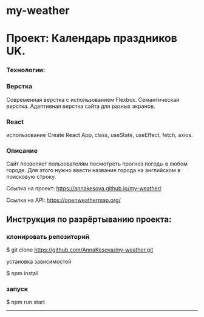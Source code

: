 # my-weather

# Проект: Календарь праздников UK. 

### Технологии:

### Верстка
Современная верстка с использованием Flexbox. Семантическая верстка. Адаптивная верстка сайта для разных экранов. 

### React
использование Create React App, class, useState, useEffect, fetch, axios.

### Описание
Сайт позволяет пользователям посмотреть прогноз погоды в любом городе. Для этого нужно ввести название города на английском в поисковую строку. 

Ссылка на проект: https://annakesova.github.io/my-weather/


Ссылка на API: https://openweathermap.org/

## Инструкция по разрёртыванию проекта:
### клонировать репозиторий
$ git clone  https://github.com/AnnaKesova/my-weather.git

установка зависимостей

$ npm install

### запуск

$ npm run start

------